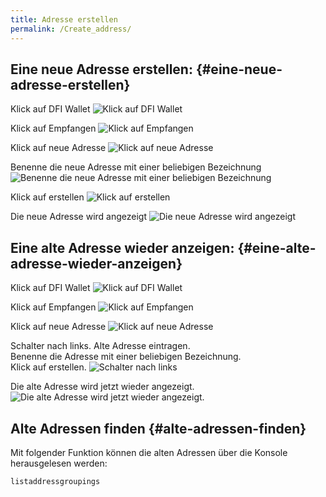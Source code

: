 ```yaml
---
title: Adresse erstellen
permalink: /Create_address/
---
```


## Eine neue Adresse erstellen: {#eine-neue-adresse-erstellen}

Klick auf DFI Wallet
![Klick auf DFI Wallet](../media/Bildschirmfoto_2021-03-13_um_23.13.10.png)

Klick auf Empfangen
![Klick auf Empfangen](../media/Bildschirmfoto_2021-03-13_um_23.13.45.png)

Klick auf neue Adresse
![Klick auf neue Adresse](../media/Bildschirmfoto_2021-03-13_um_23.14.15.png)

Benenne die neue Adresse mit einer beliebigen Bezeichnung
![Benenne die neue Adresse mit einer beliebigen Bezeichnung](../media/Bildschirmfoto_2021-03-13_um_23.14.42.png)

Klick auf erstellen
![Klick auf erstellen](../media/Bildschirmfoto_2021-03-13_um_23.15.19.png)

Die neue Adresse wird angezeigt
![Die neue Adresse wird angezeigt](../media/Bildschirmfoto_2021-03-13_um_23.15.57.png)

## Eine alte Adresse wieder anzeigen: {#eine-alte-adresse-wieder-anzeigen}

Klick auf DFI Wallet
![Klick auf DFI Wallet](../media/Bildschirmfoto_2021-03-13_um_23.13.10.png)

Klick auf Empfangen
![Klick auf Empfangen](../media/Bildschirmfoto_2021-03-13_um_23.13.45.png)

Klick auf neue Adresse
![Klick auf neue Adresse](../media/Bildschirmfoto_2021-03-13_um_23.14.15.png)

Schalter nach links.
Alte Adresse eintragen.  
Benenne die Adresse mit einer beliebigen Bezeichnung.  
Klick auf erstellen.
![Schalter nach links](../media/Bildschirmfoto_2021-03-13_um_23.24.11.png)

Die alte Adresse wird jetzt wieder angezeigt.
![Die alte Adresse wird jetzt wieder angezeigt.](../media/Bildschirmfoto_2021-03-13_um_23.25.29.png)

## Alte Adressen finden {#alte-adressen-finden}

Mit folgender Funktion können die alten Adressen über die Konsole
herausgelesen werden:

`listaddressgroupings`
